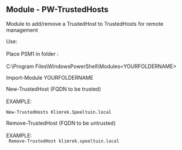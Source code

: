 ## Module - PW-TrustedHosts

Module to add/remove a TrustedHost to TrustedHosts for remote management   	

Use: 	<br>																
Place PSM1 in folder : 	<br>
<br>
C:\Program Files\WindowsPowerShell\Modules\<YOURFOLDERNAME>	

Import-Module YOURFOLDERNAME				

New-TrustedHost (FQDN to be trusted) <br><br>
EXAMPLE:<br>
<code> New-TrustedHosts Klimrek.Speeltuin.local</code>

Remove-TrustedHost (FQDN to be untrusted)	 	 <br><br>
EXAMPLE:<br>
<code> Remove-TrustedHost klimrek.speeltuin.local</code>

